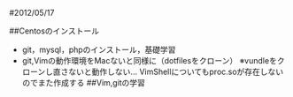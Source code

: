 #2012/05/17

##Centosのインストール
+ git，mysql，phpのインストール，基礎学習
+ git,Vimの動作環境をMacないと同様に（dotfilesをクローン）
※vundleをクローンし直さないと動作しない...
  VimShellについてもproc.soが存在しないのでまた作成する
##Vim,gitの学習

